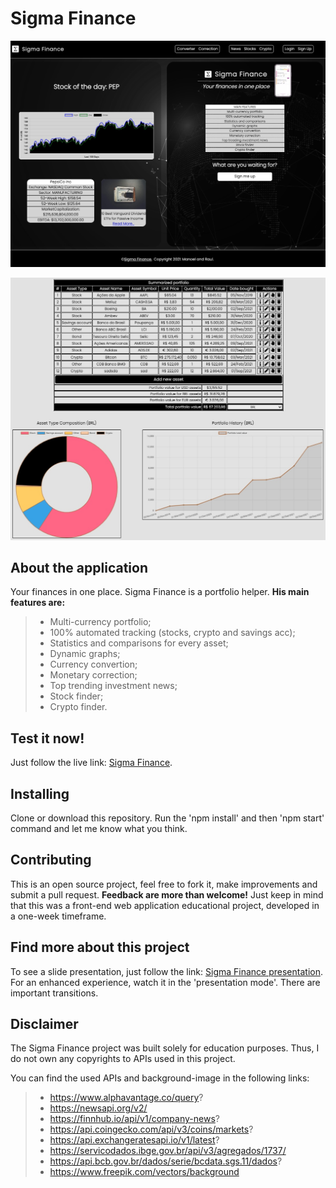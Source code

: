 # Sigma Finance

<p align='center'> <img src="/src/assets/images/demoSS.jpg"/>  </p>
<p align='center'> <img src="/src/assets/images/demoSS2.jpg"/>  </p>

## About the application

Your finances in one place. Sigma Finance is a portfolio helper.
**His main features are:**

> - Multi-currency portfolio;
> - 100% automated tracking (stocks, crypto and savings acc);
> - Statistics and comparisons for every asset;
> - Dynamic graphs;
> - Currency convertion;
> - Monetary correction;
> - Top trending investment news;
> - Stock finder;
> - Crypto finder.

## Test it now!

Just follow the live link: <a href="https://sigma-finance.netlify.app">Sigma Finance</a>.

## Installing

Clone or download this repository. Run the 'npm install' and then 'npm start' command and let me know what you think.

## Contributing

This is an open source project, feel free to fork it, make improvements and submit a pull request.
**Feedback are more than welcome!** Just keep in mind that this was a front-end web application educational project, developed in a one-week timeframe.

## Find more about this project

To see a slide presentation, just follow the link: <a href="......">Sigma Finance presentation</a>.
For an enhanced experience, watch it in the 'presentation mode'. There are important transitions.

## Disclaimer

The Sigma Finance project was built solely for education purposes. Thus, I do not own any copyrights to APIs used in this project.

You can find the used APIs and background-image in the following links:

> - https://www.alphavantage.co/query?
> - https://newsapi.org/v2/
> - https://finnhub.io/api/v1/company-news?
> - https://api.coingecko.com/api/v3/coins/markets?
> - https://api.exchangeratesapi.io/v1/latest?
> - https://servicodados.ibge.gov.br/api/v3/agregados/1737/
> - https://api.bcb.gov.br/dados/serie/bcdata.sgs.11/dados?
> - https://www.freepik.com/vectors/background
